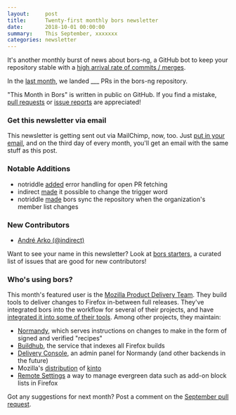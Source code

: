 ```yaml
---
layout:     post
title:      Twenty-first monthly bors newsletter
date:       2018-10-01 00:00:00
summary:    This September, xxxxxxx
categories: newsletter
---
```


It's another monthly burst of news about bors-ng,
a GitHub bot to keep your repository stable with a [high arrival rate of commits / merges](https://news.ycombinator.com/item?id=17606148).

In the [last month](https://github.com/bors-ng/bors-ng/pulls?utf8=%E2%9C%93&q=is%3Apr%20is%3Aclosed%20closed%3A2018-09-01..2018-09-30),
we landed ___ PRs in the bors-ng repository.

"This Month in Bors" is written in public on GitHub.
If you find a mistake, [pull requests] or [issue reports] are appreciated!

[pull requests]: https://github.com/bors-ng/bors-ng.github.io/pulls
[issue reports]: https://github.com/bors-ng/bors-ng.github.io/issues


### Get this newsletter via email

This newsletter is getting sent out via MailChimp, now, too.
Just [put in your email](#mailing-list),
and on the third day of every month,
you'll get an email with the same stuff as this post.


### Notable Additions

* notriddle [added](https://github.com/bors-ng/bors-ng/pull/463) error handling for open PR fetching
* indirect [made](https://github.com/bors-ng/bors-ng/pull/461) it possible to change the trigger word
* notriddle [made](https://github.com/bors-ng/bors-ng/pull/460) bors sync the repository when the organization's member list changes


### New Contributors

* [André Arko (@indirect)](https://github.com/indirect)

Want to see your name in this newsletter? Look at [bors starters](https://bors.tech/starters/), a curated list of issues that are good for new contributors!


### Who's using bors?

This month's featured user is the [Mozilla Product Delivery Team](https://github.com/mozilla/product-delivery). They build tools to deliver changes to Firefox in-between full releases. They've integrated bors into the workflow for several of their projects, and have [integrated it into some of their tools](https://github.com/peterbe/whatsdeployed/pull/35). Among other projects, they maintain:

* [Normandy](https://github.com/mozilla/normandy), which serves instructions on changes to make in the form of signed and verified "recipes"
* [Buildhub](https://github.com/mozilla/buildhub2), the service that indexes all Firefox builds
* [Delivery Console](https://github.com/mozilla/delivery-console), an admin panel for Normandy (and other backends in the future)
* Mozilla's [distribution](https://github.com/mozilla-services/kinto-dist) of [kinto](https://github.com/Kinto/kinto)
* [Remote Settings](https://github.com/mozilla/remote-settings) a way to manage evergreen data such as add-on block lists in Firefox


Got any suggestions for next month?
Post a comment on the [September pull request](https://github.com/bors-ng/bors-ng.github.io/pull/___).
